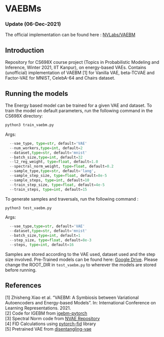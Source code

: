 # VAEBMs

### Update (06-Dec-2021)
The official implementation can be found here : [NVLabs/VAEBM](https://github.com/NVlabs/VAEBM)

## Introduction
Repository for CS698X course project (Topics in Probabilistic Modeling and Inference, Winter 2021, IIT Kanpur), on energy-based VAEs. Contains (unofficial) implementation of VAEBM [1] for Vanilla VAE, beta-TCVAE and Factor-VAE for MNIST, CelebA-64 and Chairs dataset. 

## Running the models
The Energy based model can be trained for a given VAE and dataset.
To train the model on default parameters, run the following command in the CS698X directory:

```bash
python3 train_vaebm.py
```
Args:
```python
  --vae_type, type=str, default='VAE'
  --num_workers,type=int, default=2
  --dataset,type=str, default='mnist'
  --batch_size,type=int, default=32
  --l2_reg_weight, type=float, default=1.0
  --spectral_norm_weight, type=float, default=0.2
  --sample_type,type=str, default='lang',
  --sample_step_size, type=float, default=8e-5
  --sample_steps, type=int, default=10
  --train_step_size, type=float, default=4e-5
  --train_steps, type=int, default=15
```
To generate samples and traversals, run the following command :
```bash
python3 test_vaebm.py
```

Args:
```python
  --vae_type,type=str, default='VAE'
  --dataset,type=str, default='mnist'
  --batch_size,type=int, default=1
  --step_size, type=float, default=8e-3
  --steps, type=int, default=16
  ```
Samples are stored according to the VAE used, dataset used and the step size involved. Pre-Trained models can be found here: [Google Drive](https://drive.google.com/drive/folders/1RW8uu5ZDbvm8dOZ0nWSHhhz76AY5F0Tf?usp=sharing). Please change the ROOT_DIR in `test_vaebm.py` to wherever the models are stored before running.

## References
[1] Zhisheng Xiao et al. “VAEBM: A Symbiosis between Variational Autoencoders and Energy-based Models”. In: International Conference on Learning Representations. 2021.  
[2] Code for IGEBM from [igebm-pytorch](https://github.com/rosinality/igebm-pytorch)  
[3] Spectral Norm code from [NVAE Repository](https://github.com/NVlabs/NVAE)  
[4] FID Calculations using [pytorch-fid](https://github.com/mseitzer/pytorch-fid) library  
[5] Pretrained VAE from [disentangling-vae](https://github.com/YannDubs/disentangling-vae)
